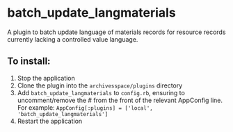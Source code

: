 # batch_update_langmaterials

A plugin to batch update language of materials records for resource records currently lacking a controlled value language.

## To install:

1. Stop the application
2. Clone the plugin into the `archivesspace/plugins` directory
3. Add `batch_update_langmaterials` to `config.rb`, ensuring to uncomment/remove the # from the front of the relevant AppConfig line.  For example:
`AppConfig[:plugins] = ['local', 'batch_update_langmaterials']`
4. Restart the application
